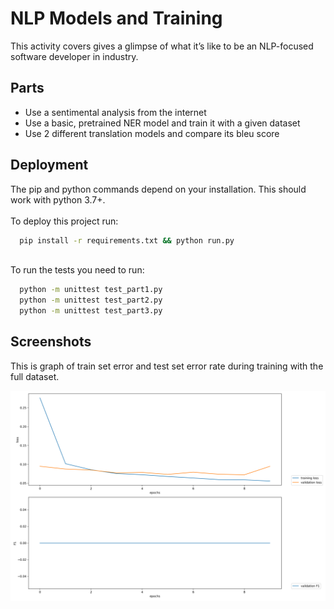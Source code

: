 # NLP Models and Training

This activity covers gives a glimpse of what it’s like to be an NLP-focused software developer in industry. 


## Parts

- Use a sentimental analysis from the internet
- Use a basic, pretrained NER model and train it with a given dataset
- Use 2 different translation models and compare its bleu score
## Deployment

The pip and python commands depend on your installation. This should work with python 3.7+. \
\
To deploy this project run:  

```bash
  pip install -r requirements.txt && python run.py
```

\
To run the tests you need to run:

```bash
  python -m unittest test_part1.py
  python -m unittest test_part2.py
  python -m unittest test_part3.py
```

## Screenshots

This is graph of train set error and test set error rate during training with the full dataset.

![My Image](plot_full_dataset.png)
